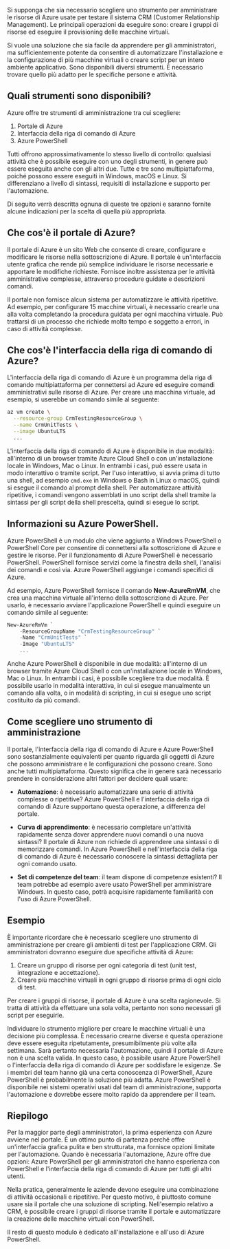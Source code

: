 Si supponga che sia necessario scegliere uno strumento per amministrare le risorse di Azure usate per testare il sistema CRM (Customer Relationship Management). Le principali operazioni da eseguire sono: creare i gruppi di risorse ed eseguire il provisioning delle macchine virtuali.

Si vuole una soluzione che sia facile da apprendere per gli amministratori, ma sufficientemente potente da consentire di automatizzare l'installazione e la configurazione di più macchine virtuali o creare script per un intero ambiente applicativo. Sono disponibili diversi strumenti. È necessario trovare quello più adatto per le specifiche persone e attività.

## <a name="what-tools-are-available"></a>Quali strumenti sono disponibili?
Azure offre tre strumenti di amministrazione tra cui scegliere: 

1. Portale di Azure 
2. Interfaccia della riga di comando di Azure
3. Azure PowerShell

Tutti offrono approssimativamente lo stesso livello di controllo: qualsiasi attività che è possibile eseguire con uno degli strumenti, in genere può essere eseguita anche con gli altri due. Tutte e tre sono multipiattaforma, poiché possono essere eseguiti in Windows, macOS e Linux. Si differenziano a livello di sintassi, requisiti di installazione e supporto per l'automazione.

Di seguito verrà descritta ognuna di queste tre opzioni e saranno fornite alcune indicazioni per la scelta di quella più appropriata. 

## <a name="what-is-the-azure-portal"></a>Che cos'è il portale di Azure?
Il portale di Azure è un sito Web che consente di creare, configurare e modificare le risorse nella sottoscrizione di Azure. Il portale è un'interfaccia utente grafica che rende più semplice individuare le risorse necessarie e apportare le modifiche richieste. Fornisce inoltre assistenza per le attività amministrative complesse, attraverso procedure guidate e descrizioni comandi.

Il portale non fornisce alcun sistema per automatizzare le attività ripetitive. Ad esempio, per configurare 15 macchine virtuali, è necessario crearle una alla volta completando la procedura guidata per ogni macchina virtuale. Può trattarsi di un processo che richiede molto tempo e soggetto a errori, in caso di attività complesse. 

## <a name="what-is-the-azure-cli"></a>Che cos'è l'interfaccia della riga di comando di Azure?
L'interfaccia della riga di comando di Azure è un programma della riga di comando multipiattaforma per connettersi ad Azure ed eseguire comandi amministrativi sulle risorse di Azure. Per creare una macchina virtuale, ad esempio, si userebbe un comando simile al seguente:

```bash
az vm create \
  --resource-group CrmTestingResourceGroup \
  --name CrmUnitTests \
  --image UbuntuLTS
  ...
```

L'interfaccia della riga di comando di Azure è disponibile in due modalità: all'interno di un browser tramite Azure Cloud Shell o con un'installazione locale in Windows, Mac o Linux. In entrambi i casi, può essere usata in modo interattivo o tramite script. Per l'uso interattivo, si avvia prima di tutto una shell, ad esempio `cmd.exe` in Windows o Bash in Linux o macOS, quindi si esegue il comando al prompt della shell. Per automatizzare attività ripetitive, i comandi vengono assemblati in uno script della shell tramite la sintassi per gli script della shell prescelta, quindi si esegue lo script.

## <a name="what-is-azure-powershell"></a>Informazioni su Azure PowerShell.
Azure PowerShell è un modulo che viene aggiunto a Windows PowerShell o PowerShell Core per consentire di connettersi alla sottoscrizione di Azure e gestire le risorse. Per il funzionamento di Azure PowerShell è necessario PowerShell. PowerShell fornisce servizi come la finestra della shell, l'analisi dei comandi e così via. Azure PowerShell aggiunge i comandi specifici di Azure.

Ad esempio, Azure PowerShell fornisce il comando **New-AzureRmVM**, che crea una macchina virtuale all'interno della sottoscrizione di Azure. Per usarlo, è necessario avviare l'applicazione PowerShell e quindi eseguire un comando simile al seguente:

```powershell
New-AzureRmVm `
    -ResourceGroupName "CrmTestingResourceGroup" `
    -Name "CrmUnitTests" `
    -Image "UbuntuLTS"
    ...
```

Anche Azure PowerShell è disponibile in due modalità: all'interno di un browser tramite Azure Cloud Shell o con un'installazione locale in Windows, Mac o Linux. In entrambi i casi, è possibile scegliere tra due modalità. È possibile usarlo in modalità interattiva, in cui si esegue manualmente un comando alla volta, o in modalità di scripting, in cui si esegue uno script costituito da più comandi.

## <a name="how-to-choose-an-administrative-tool"></a>Come scegliere uno strumento di amministrazione
Il portale, l'interfaccia della riga di comando di Azure e Azure PowerShell sono sostanzialmente equivalenti per quanto riguarda gli oggetti di Azure che possono amministrare e le configurazioni che possono creare. Sono anche tutti multipiattaforma. Questo significa che in genere sarà necessario prendere in considerazione altri fattori per decidere quali usare:

- **Automazione**: è necessario automatizzare una serie di attività complesse o ripetitive? Azure PowerShell e l'interfaccia della riga di comando di Azure supportano questa operazione, a differenza del portale.

- **Curva di apprendimento**: è necessario completare un'attività rapidamente senza dover apprendere nuovi comandi o una nuova sintassi? Il portale di Azure non richiede di apprendere una sintassi o di memorizzare comandi. In Azure PowerShell e nell'interfaccia della riga di comando di Azure è necessario conoscere la sintassi dettagliata per ogni comando usato.

- **Set di competenze del team**: il team dispone di competenze esistenti? Il team potrebbe ad esempio avere usato PowerShell per amministrare Windows. In questo caso, potrà acquisire rapidamente familiarità con l'uso di Azure PowerShell.

## <a name="example"></a>Esempio
È importante ricordare che è necessario scegliere uno strumento di amministrazione per creare gli ambienti di test per l'applicazione CRM. Gli amministratori dovranno eseguire due specifiche attività di Azure:

1. Creare un gruppo di risorse per ogni categoria di test (unit test, integrazione e accettazione).
2. Creare più macchine virtuali in ogni gruppo di risorse prima di ogni ciclo di test.

Per creare i gruppi di risorse, il portale di Azure è una scelta ragionevole. Si tratta di attività da effettuare una sola volta, pertanto non sono necessari gli script per eseguirle.

Individuare lo strumento migliore per creare le macchine virtuali è una decisione più complessa. È necessario crearne diverse e questa operazione deve essere eseguita ripetutamente, presumibilmente più volte alla settimana. Sarà pertanto necessaria l'automazione, quindi il portale di Azure non è una scelta valida. In questo caso, è possibile usare Azure PowerShell o l'interfaccia della riga di comando di Azure per soddisfare le esigenze. Se i membri del team hanno già una certa conoscenza di PowerShell, Azure PowerShell è probabilmente la soluzione più adatta. Azure PowerShell è disponibile nei sistemi operativi usati dal team di amministrazione, supporta l'automazione e dovrebbe essere molto rapido da apprendere per il team.

## <a name="summary"></a>Riepilogo
Per la maggior parte degli amministratori, la prima esperienza con Azure avviene nel portale. È un ottimo punto di partenza perché offre un'interfaccia grafica pulita e ben strutturata, ma fornisce opzioni limitate per l'automazione. Quando è necessaria l'automazione, Azure offre due opzioni: Azure PowerShell per gli amministratori che hanno esperienza con PowerShell e l'interfaccia della riga di comando di Azure per tutti gli altri utenti.

Nella pratica, generalmente le aziende devono eseguire una combinazione di attività occasionali e ripetitive. Per questo motivo, è piuttosto comune usare sia il portale che una soluzione di scripting. Nell'esempio relativo a CRM, è possibile creare i gruppi di risorse tramite il portale e automatizzare la creazione delle macchine virtuali con PowerShell.

Il resto di questo modulo è dedicato all'installazione e all'uso di Azure PowerShell.